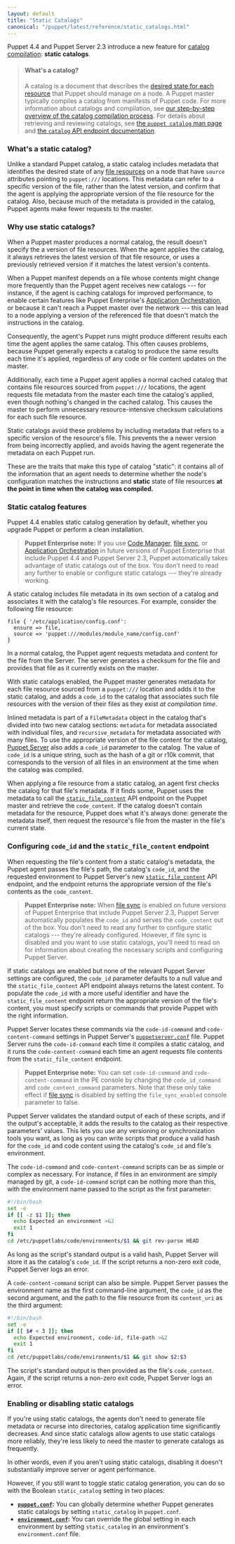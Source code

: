 ```yaml
---
layout: default
title: "Static Catalogs"
canonical: "/puppet/latest/reference/static_catalogs.html"
---
```


[catalogs]: ./subsystem_catalog_compilation.html
[catalog endpoint]: ./http_api/http_catalog.html
[`static_file_content`]: /puppetserver/latest/puppet-api/v3/static_file_content.html
[resource_declaration]: ./lang_resources.html
[file resources]: ./types/file.html
[puppet catalog]: ./man/catalog.html
[environment]: ./environments.html
[facts]: ./lang_facts_and_builtin_vars.html
[exported resources]: ./lang_exported.html
[main manifest]: ./dirs_manifest.html
[modules]: ./modules_fundamentals.html
[resources]: ./lang_resources.html
[variables]: ./lang_variables.html
[classes]: ./lang_classes.html
[modulepath]: ./dirs_modulepath.html
[`puppet.conf`]: ./config_file_main.html
[`environment.conf`]: ./config_file_environment.html

[Puppet Server]: /puppetserver/latest/
[`puppetserver.conf`]: /puppetserver/latest/config_file_puppetserver.html
[Application Orchestration]: /pe/latest/app_orchestration_overview.html
[file sync]: /pe/latest/cmgmt_filesync.html
[Code Manager]: /pe/latest/code_mgr.html
[`code_content`]: /puppetserver/latest/

Puppet 4.4 and Puppet Server 2.3 introduce a new feature for [catalog compilation][catalogs]: **static catalogs**.

> #### What's a catalog?
>
> A catalog is a document that describes the [desired state for each resource][resource_declaration] that Puppet should manage on a node. A Puppet master typically compiles a catalog from manifests of Puppet code. For more information about catalogs and compilation, see [our step-by-step overview of the catalog compilation process][catalogs]. For details about retrieving and reviewing catalogs, see [the `puppet catalog` man page][puppet catalog] and [the `catalog` API endpoint documentation][catalog endpoint].

### What's a static catalog?

Unlike a standard Puppet catalog, a static catalog includes metadata that identifies the desired state of any [file resources][] on a node that have `source` attributes pointing to `puppet:///` locations. This metadata can refer to a specific version of the file, rather than the latest version, and confirm that the agent is applying the appropriate version of the file resource for the catalog. Also, because much of the metadata is provided in the catalog, Puppet agents make fewer requests to the master.

### Why use static catalogs?

When a Puppet master produces a normal catalog, the result doesn't specify the a version of file resources. When the agent applies the catalog, it always retrieves the latest version of that file resource, or uses a previously retrieved version if it matches the latest version's contents.

When a Puppet manifest depends on a file whose contents might change more frequently than the Puppet agent receives new catalogs --- for instance, if the agent is caching catalogs for improved performance, to enable certain features like Puppet Enterprise's [Application Orchestration][], or because it can't reach a Puppet master over the network --- this can lead to a node applying a version of the referenced file that doesn't match the instructions in the catalog.

Consequently, the agent's Puppet runs might produce different results each time the agent applies the same catalog. This often causes problems, because Puppet generally expects a catalog to produce the same results each time it's applied, regardless of any code or file content updates on the master.

Additionally, each time a Puppet agent applies a normal cached catalog that contains file resources sourced from `puppet:///` locations, the agent requests file metadata from the master each time the catalog's applied, even though nothing's changed in the cached catalog. This causes the master to perform unnecessary resource-intensive checksum calculations for each such file resource.

Static catalogs avoid these problems by including metadata that refers to a specific version of the resource's file. This prevents the a newer version from being incorrectly applied, and avoids having the agent regenerate the metadata on each Puppet run.

These are the traits that make this type of catalog "static": it contains all of the information that an agent needs to determine whether the node's configuration matches the instructions and **static** state of file resources **at the point in time when the catalog was compiled.**

### Static catalog features

Puppet 4.4 enables static catalog generation by default, whether you upgrade Puppet or perform a clean installation.

> **Puppet Enterprise note:** If you use [Code Manager][], [file sync][], or [Application Orchestration][] in future versions of Puppet Enterprise that include Puppet 4.4 and Puppet Server 2.3, Puppet automatically takes advantage of static catalogs out of the box. You don't need to read any further to enable or configure static catalogs --- they're already working.

A static catalog includes file metadata in its own section of a catalog and associates it with the catalog's file resources. For example, consider the following file resource:

``` puppet
file { '/etc/application/config.conf':
  ensure => file,
  source => 'puppet:///modules/module_name/config.conf'
}
```

In a normal catalog, the Puppet agent requests metadata and content for the file from the Server. The server generates a checksum for the file and provides that file as it currently exists on the master.

With static catalogs enabled, the Puppet master generates metadata for each file resource sourced from a `puppet:///` location and adds it to the static catalog, and adds a `code_id` to the catalog that associates such file resources with the version of their files as they exist *at compilation time*.

Inlined metadata is part of a `FileMetadata` object in the catalog that's divided into two new catalog sections: `metadata` for metadata associated with individual files, and `recursive_metadata` for metadata associated with many files. To use the appropriate version of the file content for the catalog, [Puppet Server][] also adds a `code_id` parameter to the catalog. The value of `code_id` is a unique string, such as the hash of a git or r10k commit, that corresponds to the version of all files in an environment at the time when the catalog was compiled.

When applying a file resource from a static catalog, an agent first checks the catalog for that file's metadata. If it finds some, Puppet uses the metadata to call the [`static_file_content`][] API endpoint on the Puppet master and retrieve the `code_content`. If the catalog doesn't contain metadata for the resource, Puppet does what it's always done: generate the metadata itself, then request the resource's file from the master in the file's current state.

### Configuring `code_id` and the `static_file_content` endpoint

When requesting the file's content from a static catalog's metadata, the Puppet agent passes the file's path, the catalog's `code_id`, and the requested environment to Puppet Server's new [`static_file_content`][] API endpoint, and the endpoint returns the appropriate version of the file's contents as the `code_content`.

> **Puppet Enterprise note:** When [file sync][] is enabled on future versions of Puppet Enterprise that include Puppet Server 2.3, Puppet Server automatically populates the `code_id` and serves the `code_content` out of the box. You don't need to read any further to configure static catalogs --- they're already configured. However, if file sync is disabled and you want to use static catalogs, you'll need to read on for information about creating the necessary scripts and configuring Puppet Server.

If static catalogs are enabled but none of the relevant Puppet Server settings are configured, the `code_id` parameter defaults to a null value and the `static_file_content` API endpoint always returns the latest content. To populate the `code_id` with a more useful identifier and have the `static_file_content` endpoint return the appropriate version of the file's content, you must specify scripts or commands that provide Puppet with the right information.

Puppet Server locates these commands via the `code-id-command` and `code-content-command` settings in Puppet Server's [`puppetserver.conf`][] file. Puppet Server runs the `code-id-command` each time it compiles a static catalog, and it runs the `code-content-command` each time an agent requests file contents from the `static_file_content` endpoint.

> **Puppet Enterprise note:** You can set `code-id-command` and `code-content-command` in the PE console by changing the `code_id_command` and `code_content_command` parameters. Note that these only take effect if [file sync][] is disabled by setting the `file_sync_enabled` console parameter to false.

Puppet Server validates the standard output of each of these scripts, and if the output's acceptable, it adds the results to the catalog as their respective parameters' values. This lets you use any versioning or synchronization tools you want, as long as you can write scripts that produce a valid hash for the `code_id` and code content using the catalog's `code_id` and file's environment.

The `code-id-command` and `code-content-command` scripts can be as simple or complex as necessary. For instance, if files in an environment are simply managed by git, a `code-id-command` script can be nothing more than this, with the environment name passed to the script as the first parameter:

``` bash
#!/bin/bash
set -e
if [[ -z $1 ]]; then
  echo Expected an environment >&2
  exit 1
fi
cd /etc/puppetlabs/code/environments/$1 && git rev-parse HEAD
```

As long as the script's standard output is a valid hash, Puppet Server will store it as the catalog's `code_id`. If the script returns a non-zero exit code, Puppet Server logs an error.

A `code-content-command` script can also be simple. Puppet Server passes the environment name as the first command-line argument, the `code_id` as the second argument, and the path to the file resource from its `content_uri` as the third argument:

``` bash
#!/bin/bash
set -e
if [[ $# < 3 ]]; then
  echo Expected environment, code-id, file-path >&2
  exit 1
fi
cd /etc/puppetlabs/code/environments/$1 && git show $2:$3
```

The script's standard output is then provided as the file's `code_content`. Again, if the script returns a non-zero exit code, Puppet Server logs an error.

### Enabling or disabling static catalogs

If you're using static catalogs, the agents don't need to generate file metadata or recurse into directories, catalog application time significantly decreases. And since static catalogs allow agents to use static catalogs more reliably, they're less likely to need the master to generate catalogs as frequently.

In other words, even if you aren't using static catalogs, disabling it doesn't substantially improve server or agent performance.

However, if you still want to toggle static catalog generation, you can do so with the Boolean `static_catalog` setting in two places:

* **[`puppet.conf`][]:** You can globally determine whether Puppet generates static catalogs by setting `static_catalog` in `puppet.conf`.
* **[`environment.conf`][]:** You can override the global setting in each environment by setting `static_catalog` in an environment's `environment.conf` file.

